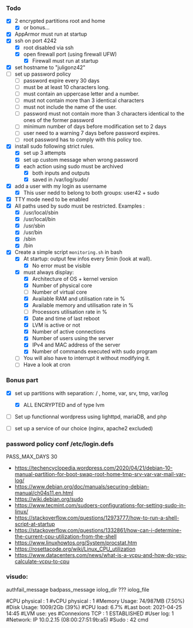 ### Todo

- [x] 2 encrypted partitions root and home
	- [x] or bonus...
- [x] AppArmor must run at startup 
- [x] ssh on port 4242
	- [x] root disabled via ssh
	- [x] open firewall port (using firewall UFW)
		- [x] Firewall must run at startup 
- [x] set hostname to "juligonz42"
- [ ] set up password policy
	- [ ] password expire every 30 days
	- [ ] must be at least 10 characters long.
	- [ ] must contain an uppercase letter and a number. 
	- [ ] must not contain more than 3 identical characters
	- [ ] must not include the name of the user.
	- [ ] password must not contain more than 3 characters identical to the ones of the former password
	- [ ] minimum number of days before modification set to 2 days
	- [ ] user need to a warning 7 days before password expires.
	- [ ] root password has to comply with this policy too.
- [x] install sudo following strict rules.
	- [x] set up 3 attempts  
	- [x] set up custom message when wrong password
	- [x] each action using sudo must be archived
		- [x] both inputs and outputs
		- [x] saved in /var/log/sudo/
- [x] add a user with my login as username
	- [x] This user nedd to belong to both groups: user42 + sudo
- [x] TTY mode need to be enabled
- [x] All paths used by sudo must be restricted. Examples :
	- [x] /usr/local/sbin
	- [x] /usr/local/bin
	- [x] /usr/sbin
	- [x] /usr/bin
	- [x] /sbin
	- [x] /bin
- [x] Create a simple script `monitoring.sh` in bash
	- [x] At startup: output few infos  every 5min (look at wall).
		- [x] No error must be visible
	- [x] must always display:
		- [x] Architecture of OS + kernel version
		- [x] Number of physical core
		- [ ] Number of virtual core
		- [x] Available RAM and utilisation rate in %
		- [x] Available memory and utilisation rate in %
		- [ ] Processors utilisation rate in %
		- [x] Date and time of last reboot
		- [x] LVM is active or not
		- [x] Number of active connections
		- [x] Number of users using the server
		- [x] IPv4 and MAC address of the server
		- [x] Number of commands executed with sudo program
	- [ ] You will also have to interrupt it without modifying it.		
	- [ ] Have a look at cron

### Bonus part 
- [x] set up partitions with separation: / , home, var, srv, tmp, var/log
	- [x] ALL ENCRYPTED and of type lvm
- [ ] Set up functionnal wordpress using lighttpd, mariaDB, and php
- [ ] set up a service of our choice (nginx, apache2 excluded)


### password policy conf /etc/login.defs

PASS_MAX_DAYS	30


- https://techencyclopedia.wordpress.com/2020/04/21/debian-10-manual-partition-for-boot-swap-root-home-tmp-srv-var-var-mail-var-log/
- https://www.debian.org/doc/manuals/securing-debian-manual/ch04s11.en.html
- https://wiki.debian.org/sudo
- https://www.tecmint.com/sudoers-configurations-for-setting-sudo-in-linux/
- https://stackoverflow.com/questions/12973777/how-to-run-a-shell-script-at-startup
- https://stackoverflow.com/questions/1332861/how-can-i-determine-the-current-cpu-utilization-from-the-shell
- https://www.linuxhowtos.org/System/procstat.htm
- https://rosettacode.org/wiki/Linux_CPU_utilization
- https://www.datacenters.com/news/what-is-a-vcpu-and-how-do-you-calculate-vcpu-to-cpu
### visudo:
 authfail_message
 badpass_message
 iolog_dir ???
 iolog_file



#CPU physical : 1
#vCPU physical : 1
#Memory Usage: 74/987MB (7.50%)
#Disk Usage: 1009/2Gb (39%)
#CPU load: 6.7%
#Last boot: 2021-04-25 14:45
#LVM use: yes
#Connexions TCP : 1 ESTABLISHED
#User log: 1
#Network: IP 10.0.2.15 (08:00:27:51:9b:a5)
#Sudo : 42 cmd